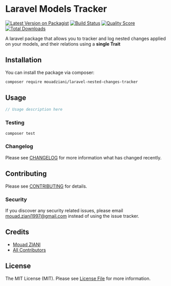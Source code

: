 # Laravel Models Tracker

[![Latest Version on Packagist](https://img.shields.io/packagist/v/mouadziani/laravel-nested-changes-tracker.svg?style=flat-square)](https://packagist.org/packages/mouadziani/laravel-nested-changes-tracker)
[![Build Status](https://img.shields.io/travis/mouadziani/laravel-nested-changes-tracker/master.svg?style=flat-square)](https://travis-ci.org/mouadziani/laravel-nested-changes-tracker)
[![Quality Score](https://img.shields.io/scrutinizer/g/mouadziani/laravel-nested-changes-tracker.svg?style=flat-square)](https://scrutinizer-ci.com/g/mouadziani/laravel-nested-changes-tracker)
[![Total Downloads](https://img.shields.io/packagist/dt/mouadziani/laravel-nested-changes-tracker.svg?style=flat-square)](https://packagist.org/packages/mouadziani/laravel-nested-changes-tracker)

A laravel package that allows you to tracker and log nested changes applied on your models, and their relations using a **single Trait** 

## Installation

You can install the package via composer:

```bash
composer require mouadziani/laravel-nested-changes-tracker
```

## Usage

``` php
// Usage description here
```

### Testing

``` bash
composer test
```

### Changelog

Please see [CHANGELOG](CHANGELOG.md) for more information what has changed recently.

## Contributing

Please see [CONTRIBUTING](CONTRIBUTING.md) for details.

### Security

If you discover any security related issues, please email mouad.ziani1997@gmail.com instead of using the issue tracker.

## Credits

- [Mouad ZIANI](https://github.com/mouadziani)
- [All Contributors](../../contributors)

## License

The MIT License (MIT). Please see [License File](LICENSE.md) for more information.
